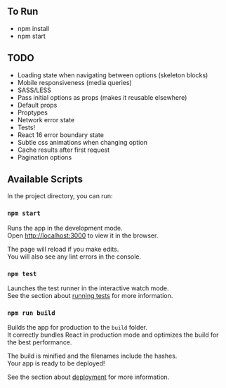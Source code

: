 ## To Run
- npm install
- npm start

## TODO
- Loading state when navigating between options (skeleton blocks)
- Mobile responsiveness (media queries)
- SASS/LESS
- Pass initial options as props (makes it reusable elsewhere)
- Default props
- Proptypes
- Network error state
- Tests!
- React 16 error boundary state
- Subtle css animations when changing option
- Cache results after first request
- Pagination options

## Available Scripts

In the project directory, you can run:

### `npm start`

Runs the app in the development mode.<br>
Open [http://localhost:3000](http://localhost:3000) to view it in the browser.

The page will reload if you make edits.<br>
You will also see any lint errors in the console.

### `npm test`

Launches the test runner in the interactive watch mode.<br>
See the section about [running tests](#running-tests) for more information.

### `npm run build`

Builds the app for production to the `build` folder.<br>
It correctly bundles React in production mode and optimizes the build for the best performance.

The build is minified and the filenames include the hashes.<br>
Your app is ready to be deployed!

See the section about [deployment](#deployment) for more information.
